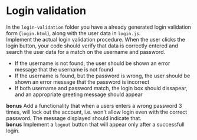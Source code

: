 # Login validation

In the `login-validation` folder you have a already generated login validation form (`login.html`), along with the user data in `login.js`.  
Implement the actual login validation procedure. When the user clicks the login button, your code should verify that data is correctly entered and search the user data for a match on the username and password.  
- If the username is not found, the user should be shown an error message that the username is not found
- If the username is found, but the password is wrong, the user should be shown an error message that the password is incorrect
- If both username and password match, the login box should dissapear, and an appropriate greeting message should appear

**bonus** Add a functionality that when a users enters a wrong password 3 times, will lock out the account, i.e. won't allow login even with the correct password. The message displayed should indicate that.  
**bonus** Implement a `logout` button that will appear only after a successfull login.